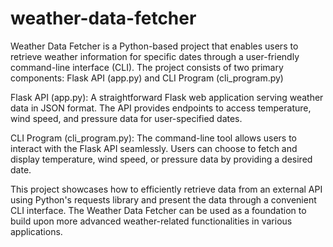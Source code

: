 # weather-data-fetcher
Weather Data Fetcher is a Python-based project that enables users to retrieve weather information for specific dates through a user-friendly command-line interface (CLI). The project consists of two primary components:  Flask API (app.py) and CLI Program (cli_program.py) 

Flask API (app.py): A straightforward Flask web application serving weather data in JSON format. The API provides endpoints to access temperature, wind speed, and pressure data for user-specified dates.

CLI Program (cli_program.py): The command-line tool allows users to interact with the Flask API seamlessly. Users can choose to fetch and display temperature, wind speed, or pressure data by providing a desired date.

This project showcases how to efficiently retrieve data from an external API using Python's requests library and present the data through a convenient CLI interface. The Weather Data Fetcher can be used as a foundation to build upon more advanced weather-related functionalities in various applications.
